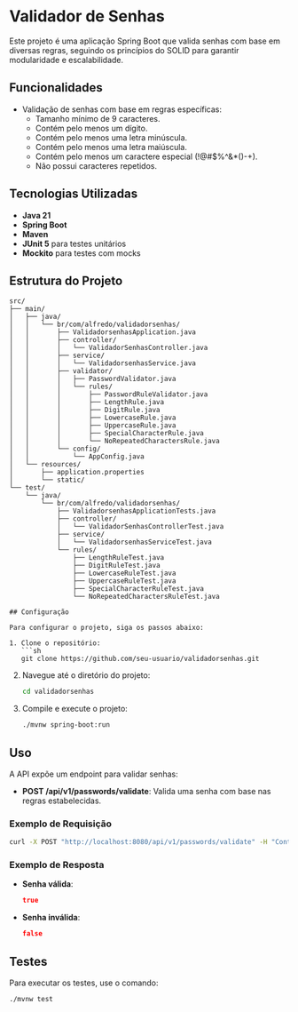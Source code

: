 # Validador de Senhas

Este projeto é uma aplicação Spring Boot que valida senhas com base em diversas regras, seguindo os princípios do SOLID para garantir modularidade e escalabilidade.

## Funcionalidades

- Validação de senhas com base em regras específicas:
    - Tamanho mínimo de 9 caracteres.
    - Contém pelo menos um dígito.
    - Contém pelo menos uma letra minúscula.
    - Contém pelo menos uma letra maiúscula.
    - Contém pelo menos um caractere especial (!@#$%^&*()-+).
    - Não possui caracteres repetidos.

## Tecnologias Utilizadas

- **Java 21**
- **Spring Boot**
- **Maven**
- **JUnit 5** para testes unitários
- **Mockito** para testes com mocks

## Estrutura do Projeto

```plaintext
src/
├── main/
│   ├── java/
│   │   └── br/com/alfredo/validadorsenhas/
│   │       ├── ValidadorsenhasApplication.java
│   │       ├── controller/
│   │       │   └── ValidadorSenhasController.java
│   │       ├── service/
│   │       │   └── ValidadorsenhasService.java
│   │       ├── validator/
│   │       │   ├── PasswordValidator.java
│   │       │   └── rules/
│   │       │       ├── PasswordRuleValidator.java
│   │       │       ├── LengthRule.java
│   │       │       ├── DigitRule.java
│   │       │       ├── LowercaseRule.java
│   │       │       ├── UppercaseRule.java
│   │       │       ├── SpecialCharacterRule.java
│   │       │       └── NoRepeatedCharactersRule.java
│   │       └── config/
│   │           └── AppConfig.java
│   └── resources/
│       ├── application.properties
│       └── static/
└── test/
    └── java/
        └── br/com/alfredo/validadorsenhas/
            ├── ValidadorsenhasApplicationTests.java
            ├── controller/
            │   └── ValidadorSenhasControllerTest.java
            ├── service/
            │   └── ValidadorsenhasServiceTest.java
            └── rules/
                ├── LengthRuleTest.java
                ├── DigitRuleTest.java
                ├── LowercaseRuleTest.java
                ├── UppercaseRuleTest.java
                ├── SpecialCharacterRuleTest.java
                └── NoRepeatedCharactersRuleTest.java

## Configuração

Para configurar o projeto, siga os passos abaixo:

1. Clone o repositório:
   ```sh
   git clone https://github.com/seu-usuario/validadorsenhas.git
   ```
2. Navegue até o diretório do projeto:
   ```sh
   cd validadorsenhas
   ```
3. Compile e execute o projeto:
   ```sh
   ./mvnw spring-boot:run
   ```

## Uso

A API expõe um endpoint para validar senhas:

- **POST /api/v1/passwords/validate**: Valida uma senha com base nas regras estabelecidas.

### Exemplo de Requisição

```sh
curl -X POST "http://localhost:8080/api/v1/passwords/validate" -H "Content-Type: application/json" -d "\"A1b!2c3d4\""
```

### Exemplo de Resposta

- **Senha válida**:
  ```json
  true
  ```
- **Senha inválida**:
  ```json
  false
  ```

## Testes

Para executar os testes, use o comando:

```sh
./mvnw test
```